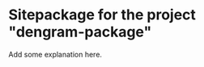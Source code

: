 Sitepackage for the project "dengram-package"
==============================================================

Add some explanation here.
